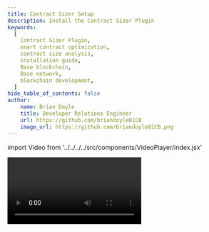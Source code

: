 ```yaml
---
title: Contract Sizer Setup
description: Install the Contract Sizer Plugin
keywords:
  [
    Contract Sizer Plugin,
    smart contract optimization,
    contract size analysis,
    installation guide,
    Base blockchain,
    Base network,
    blockchain development,
  ]
hide_table_of_contents: false
author:
    name: Brian Doyle
    title: Developer Relations Engineer
    url: https://github.com/briandoyle81CB
    image_url: https://github.com/briandoyle81CB.png
---
```


import Video from '../../../../src/components/VideoPlayer/index.jsx'

<Video videoId='863775974' title='Contract Sizer Setup' />
